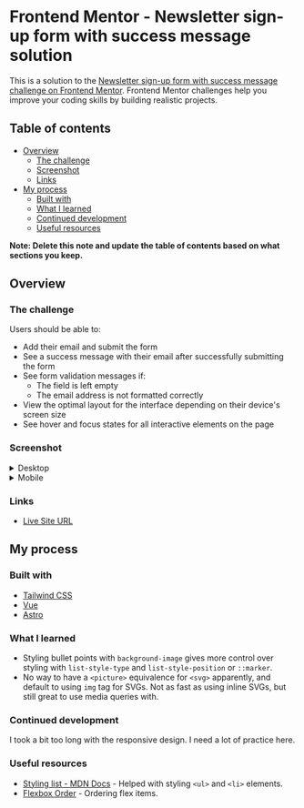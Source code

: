 # Frontend Mentor - Newsletter sign-up form with success message solution

This is a solution to the [Newsletter sign-up form with success message challenge on Frontend Mentor](https://www.frontendmentor.io/challenges/newsletter-signup-form-with-success-message-3FC1AZbNrv). Frontend Mentor challenges help you improve your coding skills by building realistic projects.

## Table of contents

- [Overview](#overview)
  - [The challenge](#the-challenge)
  - [Screenshot](#screenshot)
  - [Links](#links)
- [My process](#my-process)
  - [Built with](#built-with)
  - [What I learned](#what-i-learned)
  - [Continued development](#continued-development)
  - [Useful resources](#useful-resources)

**Note: Delete this note and update the table of contents based on what sections you keep.**

## Overview

### The challenge

Users should be able to:

- Add their email and submit the form
- See a success message with their email after successfully submitting the form
- See form validation messages if:
  - The field is left empty
  - The email address is not formatted correctly
- View the optimal layout for the interface depending on their device's screen size
- See hover and focus states for all interactive elements on the page

### Screenshot

<details>

<summary>Desktop</summary>

![Desktop](./screenshot-desktop.jpeg)

![Desktop active](./screenshot-desktop-active.jpeg)

</details>

<details>

<summary>Mobile</summary>

![Mobile](./screenshot-mobile.jpeg)

![Mobile active](./screenshot-mobile-active.jpeg)

</details>

### Links

- [Live Site URL](https://newsletter-sign-up-form.frilly.dev)

## My process

### Built with

- [Tailwind CSS](https://tailwindcss.com/)
- [Vue](https://vuejs.org/)
- [Astro](https://astro.build/)

### What I learned

- Styling bullet points with `background-image` gives more control over styling with `list-style-type` and `list-style-position` or `::marker`.
- No way to have a `<picture>` equivalence for `<svg>` apparently, and default to using `img` tag for SVGs. Not as fast as using inline SVGs, but still great to use media queries with.

### Continued development

I took a bit too long with the responsive design. I need a lot of practice here.

### Useful resources

- [Styling list - MDN Docs](https://developer.mozilla.org/en-US/docs/Learn/CSS/Styling_text/Styling_lists) - Helped with styling `<ul>` and `<li>` elements.
- [Flexbox Order](https://developer.mozilla.org/en-US/docs/Web/CSS/CSS_flexible_box_layout/Ordering_flex_items) - Ordering flex items.
